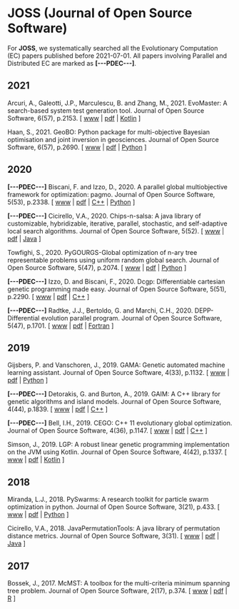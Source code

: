 # JOSS (Journal of Open Source Software)

For **JOSS**, we systematically searched all the Evolutionary Computation (EC) papers published before 2021-07-01. All papers involving Parallel and Distributed EC are marked as **[---PDEC---]**.

## 2021

Arcuri, A., Galeotti, J.P., Marculescu, B. and Zhang, M., 2021. EvoMaster: A search-based system test generation tool. Journal of Open Source Software, 6(57), p.2153. [ [www](https://joss.theoj.org/papers/10.21105/joss.02153) | [pdf](https://joss.theoj.org/papers/10.21105/joss.02153.pdf) | [Kotlin](https://github.com/EMResearch/EvoMaster) ]

Haan, S., 2021. GeoBO: Python package for multi-objective Bayesian optimisation and joint inversion in geosciences. Journal of Open Source Software, 6(57), p.2690. [ [www](https://joss.theoj.org/papers/10.21105/joss.02690) | [pdf](https://joss.theoj.org/papers/10.21105/joss.02690.pdf) | [Python](https://github.com/sebhaan/geobo) ]

## 2020

**[---PDEC---]** Biscani, F. and Izzo, D., 2020. A parallel global multiobjective framework for optimization: pagmo. Journal of Open Source Software, 5(53), p.2338. [ [www](https://joss.theoj.org/papers/10.21105/joss.02338) | [pdf](https://joss.theoj.org/papers/10.21105/joss.02338.pdf) | [C++](https://github.com/esa/pagmo2) | [Python](https://github.com/esa/pygmo2) ]

**[---PDEC---]** Cicirello, V.A., 2020. Chips-n-salsa: A java library of customizable, hybridizable, iterative, parallel, stochastic, and self-adaptive local search algorithms. Journal of Open Source Software, 5(52). [ [www](https://joss.theoj.org/papers/10.21105/joss.02448) | [pdf](https://www.theoj.org/joss-papers/joss.02448/10.21105.joss.02448.pdf) | [Java](https://github.com/cicirello/Chips-n-Salsa) ]

Towfighi, S., 2020. PyGOURGS-Global optimization of n-ary tree representable problems using uniform random global search. Journal of Open Source Software, 5(47), p.2074. [ [www](https://joss.theoj.org/papers/10.21105/joss.02074) | [pdf](https://www.theoj.org/joss-papers/joss.02074/10.21105.joss.02074.pdf) | [Python](https://github.com/pySRURGS/pyGOURGS) ]

**[---PDEC---]** Izzo, D. and Biscani, F., 2020. Dcgp: Differentiable cartesian genetic programming made easy. Journal of Open Source Software, 5(51), p.2290. [ [www](https://joss.theoj.org/papers/10.21105/joss.02290) | [pdf](https://joss.theoj.org/papers/10.21105/joss.02290.pdf) | [C++](https://github.com/darioizzo/dcgp) ]

**[---PDEC---]** Radtke, J.J., Bertoldo, G. and Marchi, C.H., 2020. DEPP-Differential evolution parallel program. Journal of Open Source Software, 5(47), p.1701. [ [www](https://joss.theoj.org/papers/10.21105/joss.01701) | [pdf](https://joss.theoj.org/papers/10.21105/joss.01701.pdf) | [Fortran](https://github.com/gbertoldo/DEPP) ]

## 2019

Gijsbers, P. and Vanschoren, J., 2019. GAMA: Genetic automated machine learning assistant. Journal of Open Source Software, 4(33), p.1132. [ [www](https://joss.theoj.org/papers/10.21105/joss.01132) | [pdf](https://joss.theoj.org/papers/10.21105/joss.01132.pdf) | [Python](https://github.com/openml-labs/gama) ]

**[---PDEC---]** Detorakis, G. and Burton, A., 2019. GAIM: A C++ library for genetic algorithms and island models. Journal of Open Source Software, 4(44), p.1839. [ [www](https://joss.theoj.org/papers/10.21105/joss.01839) | [pdf](https://joss.theoj.org/papers/10.21105/joss.01839.pdf) | [C++](https://gitlab.com/gdetor/genetic_alg) ]

**[---PDEC---]** Bell, I.H., 2019. CEGO: C++ 11 evolutionary global optimization. Journal of Open Source Software, 4(36), p.1147. [ [www](https://joss.theoj.org/papers/10.21105/joss.01147) | [pdf](https://joss.theoj.org/papers/10.21105/joss.01147.pdf) | [C++](https://github.com/usnistgov/CEGO) ]

Simson, J., 2019. LGP: A robust linear genetic programming implementation on the JVM using Kotlin. Journal of Open Source Software, 4(42), p.1337. [ [www](https://joss.theoj.org/papers/10.21105/joss.01337) | [pdf](https://joss.theoj.org/papers/10.21105/joss.01337.pdf) | [Kotlin](https://github.com/JedS6391/LGP) ]

## 2018

Miranda, L.J., 2018. PySwarms: A research toolkit for particle swarm optimization in python. Journal of Open Source Software, 3(21), p.433. [ [www](https://joss.theoj.org/papers/10.21105/joss.00433) | [pdf](https://joss.theoj.org/papers/10.21105/joss.00433.pdf) | [Python](https://github.com/ljvmiranda921/pyswarms) ]

Cicirello, V.A., 2018. JavaPermutationTools: A java library of permutation distance metrics. Journal of Open Source Software, 3(31). [ [www](https://joss.theoj.org/papers/10.21105/joss.00950) | [pdf](https://joss.theoj.org/papers/10.21105/joss.00950.pdf) | [Java](https://github.com/cicirello/JavaPermutationTools)  ]

## 2017

Bossek, J., 2017. McMST: A toolbox for the multi-criteria minimum spanning tree problem. Journal of Open Source Software, 2(17), p.374. [ [www](https://joss.theoj.org/papers/10.21105/joss.00374) | [pdf](https://joss.theoj.org/papers/10.21105/joss.00374.pdf) | [R](https://github.com/jakobbossek/mcMST) ]

